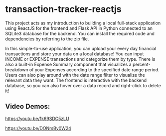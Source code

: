 # transaction-tracker-reactjs

This project acts as my introduction to building a local full-stack application using ReactJS for the frontend and Flask API in Python connected to an SQLite3 database for the backend.
You can install the required code and dependencies by referring to the zip file.

In this simple-to-use application, you can upload your every day financial transactions and store your data on a local database! You can input INCOME or EXPENSE transactions and categorize them by type.
There is also a built-in Expense Summary component that visualizes a percent-breakdown of your Expenses according to the specified date range period. Users can also play around with the date range filter to visualize the relevant data they want.
The frontend is interactive with the backend database, so you can also hover over a data record and right-click to delete it!

## Video Demos:
https://youtu.be/1k69SDC5zLU

https://youtu.be/DONrsBy0W24
